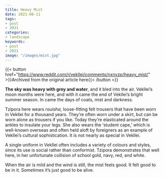 ```yaml
---
title: Heavy Mist
date: 2021-06-11
tags:
- post
- 2021
categories:
- landscape
keywords:
- post
- 2021
image: "/images/mist.jpg"
---
```


{{< button href="https://www.reddit.com/r/vekllei/comments/nxnvzp/heavy_mist/" >}}Archived from the original article here{{< /button >}}

**The sky was heavy with grey and water**, and it bled into the air. Vekllei’s moon months were here, and with it came the end of Vekllei’s bright summer season. In came the days of coats, mist and darkness.

Tzipora here wears *rouisha*, loose-fitting felt trousers that have been worn in Vekllei for a thousand years. They’re often worn under a skirt, but can be worn alone as trousers if you like. Today they’re elasticated around the ankles to insulate your legs. She also wears the ‘student cape,’ which is well-known overseas and often held aloft by foreigners as an example of Vekllei’s cultural sophistication. It is not nearly as special in Vekllei.

A single uniform in Vekllei often includes a variety of colours and styles, since its use is social rather than conformist. Tzipora demonstrates that well here, in her unfortunate collision of school gold, navy, red, and white.

When the air is mild and the wind is still, the mist feels good. It felt good to be in it. Sometimes it’s just good to be alive.
